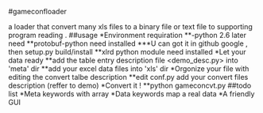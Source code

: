 #gameconfloader

a loader that convert many xls files to a binary file or text file to supporting program reading .
##usage
*Environment requiration
**-python 2.6 later need
**protobuf-python need installed
***U can got it in github google , then setup.py build/install
**xlrd python module need installed
*Let your data ready
**add the table entry description file <demo_desc.py> into 'meta' dir
**add your excel data files into 'xls' dir
*Orgonize your file with editing the convert talbe description
**edit conf.py add your convert files description (reffer to demo)
*Convert it !
**python gameconcvt.py
##todo list
*Meta keywords with array 
*Data keywords map a real data
*A friendly GUI
